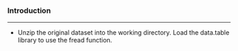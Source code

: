### Introduction

-----------------------------------

* Unzip the original dataset into the working directory. Load the data.table library to use the fread function.

